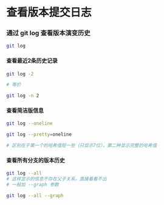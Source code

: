 # 查看版本提交日志

### 通过 git log 查看版本演变历史

```bash
git log 
```

#### 查看最近2条历史记录

```bash
git log -2

# 等价

git log -n 2
```

#### 查看简洁版信息

```bash
git log --oneline

git log --pretty=oneline

# 区别在于第一个的哈希值短一些（只显示7位），第二种显示完整的哈希值
```

#### 查看所有分支的版本历史

```bash
git log --all
# 这样显示的信息不存在父子关系，直接看看不出
# 一般加 --graph 参数

git log --all --graph
```
